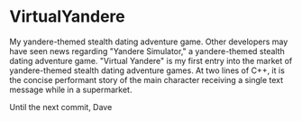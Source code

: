# VirtualYandere
My yandere-themed stealth dating adventure game. Other developers may have seen news regarding "Yandere Simulator," a yandere-themed stealth dating adventure game. "Virtual Yandere" is my first entry into the market of yandere-themed stealth dating adventure games. At two lines of C++, it is the concise performant story of the main character receiving a single text message while in a supermarket.

Until the next commit,
Dave

